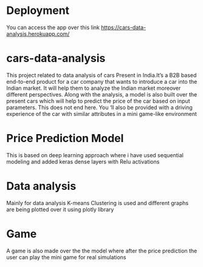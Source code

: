 # Deployment
You can access the app over this link
https://cars-data-analysis.herokuapp.com/


# cars-data-analysis
This project related to data analysis of cars Present in India.It’s a B2B based end-to-end product for a car company that wants to introduce a car into the Indian market. It will help them to analyze the Indian market moreover different perspectives. 
Along with the analysis, a model is also built over the present cars which will help to predict the price of the car based on input parameters.
This does not end here. You ‘ll also be provided with a driving experience of the car with similar attributes in a mini game-like environment

# Price Prediction Model
This is based on deep learning approach where i have used sequential modeling and added keras dense layers with Relu activations

# Data analysis
Mainly for data analysis K-means Clustering is used and different graphs are being plotted over it using plotly library

# Game
A game is also made over the the model where after the price prediction the user can play the mini game for real simulations

